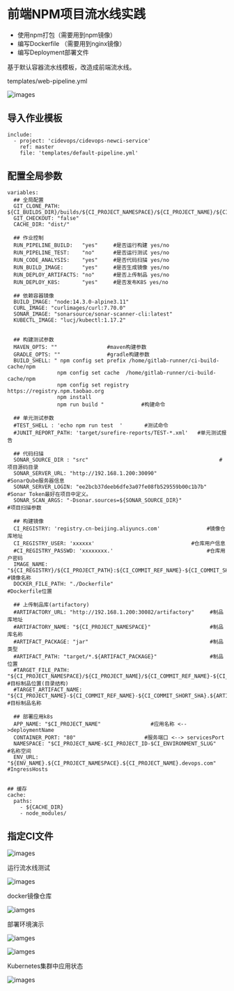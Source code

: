# 前端NPM项目流水线实践

* 使用npm打包（需要用到npm镜像）
* 编写Dockerfile （需要用到nginx镜像）
* 编写Deployment部署文件

基于默认容器流水线模板，改造成前端流水线。

templates/web-pipeline.yml

![images](../../../.gitbook/assets/01.png)

## 导入作业模板

```text
include:
  - project: 'cidevops/cidevops-newci-service'
    ref: master
    file: 'templates/default-pipeline.yml'
```

## 配置全局参数

```text
variables:
  ## 全局配置
  GIT_CLONE_PATH: ${CI_BUILDS_DIR}/builds/${CI_PROJECT_NAMESPACE}/${CI_PROJECT_NAME}/${CI_PIPELINE_ID}    
  GIT_CHECKOUT: "false"
  CACHE_DIR: "dist/"

  ## 作业控制
  RUN_PIPELINE_BUILD:   "yes"     #是否运行构建 yes/no 
  RUN_PIPELINE_TEST:    "no"      #是否运行测试 yes/no 
  RUN_CODE_ANALYSIS:    "yes"     #是否代码扫描 yes/no 
  RUN_BUILD_IMAGE:      "yes"     #是否生成镜像 yes/no
  RUN_DEPLOY_ARTIFACTS: "no"      #是否上传制品 yes/no
  RUN_DEPLOY_K8S:       "yes"     #是否发布K8S yes/no

  ## 依赖容器镜像
  BUILD_IMAGE: "node:14.3.0-alpine3.11"
  CURL_IMAGE: "curlimages/curl:7.70.0"
  SONAR_IMAGE: "sonarsource/sonar-scanner-cli:latest"
  KUBECTL_IMAGE: "lucj/kubectl:1.17.2"


  ## 构建测试参数
  MAVEN_OPTS: ""                #maven构建参数 
  GRADLE_OPTS: ""               #gradle构建参数
  BUILD_SHELL: " npm config set prefix /home/gitlab-runner/ci-build-cache/npm
                npm config set cache  /home/gitlab-runner/ci-build-cache/npm
                npm config set registry https://registry.npm.taobao.org
                npm install  
                npm run build "            #构建命令

  ## 单元测试参数
  #TEST_SHELL : 'echo npm run test  '       #测试命令
  #JUNIT_REPORT_PATH: 'target/surefire-reports/TEST-*.xml'   #单元测试报告

  ## 代码扫描
  SONAR_SOURCE_DIR : "src"                                          #项目源码目录
  SONAR_SERVER_URL: "http://192.168.1.200:30090"                    #SonarQube服务器信息
  SONAR_SERVER_LOGIN: "ee2bcb37deeb6dfe3a07fe08fb529559b00c1b7b"    #Sonar Token最好在项目中定义。
  SONAR_SCAN_ARGS: "-Dsonar.sources=${SONAR_SOURCE_DIR}"                                               #项目扫描参数

  ## 构建镜像
  CI_REGISTRY: 'registry.cn-beijing.aliyuncs.com'               #镜像仓库地址              
  CI_REGISTRY_USER: 'xxxxxx'                               #仓库用户信息
  #CI_REGISTRY_PASSWD: 'xxxxxxxx.'                              #仓库用户密码
  IMAGE_NAME: "${CI_REGISTRY}/${CI_PROJECT_PATH}:${CI_COMMIT_REF_NAME}-${CI_COMMIT_SHORT_SHA}"     #镜像名称
  DOCKER_FILE_PATH: "./Dockerfile"                              #Dockerfile位置

  ## 上传制品库(artifactory)
  #ARTIFACTORY_URL: "http://192.168.1.200:30082/artifactory"     #制品库地址
  #ARTIFACTORY_NAME: "${CI_PROJECT_NAMESPACE}"                   #制品库名称
  #ARTIFACT_PACKAGE: "jar"                                       #制品类型
  #ARTIFACT_PATH: "target/*.${ARTIFACT_PACKAGE}"                 #制品位置
  #TARGET_FILE_PATH: "${CI_PROJECT_NAMESPACE}/${CI_PROJECT_NAME}/${CI_COMMIT_REF_NAME}-${CI_COMMIT_SHORT_SHA}"   #目标制品位置(目录结构)
  #TARGET_ARTIFACT_NAME: "${CI_PROJECT_NAME}-${CI_COMMIT_REF_NAME}-${CI_COMMIT_SHORT_SHA}.${ARTIFACT_PACKAGE}"   #目标制品名称

  ## 部署应用k8s
  APP_NAME: "$CI_PROJECT_NAME"                #应用名称 <-->deploymentName
  CONTAINER_PORT: "80"                      #服务端口 <--> servicesPort
  NAMESPACE: "$CI_PROJECT_NAME-$CI_PROJECT_ID-$CI_ENVIRONMENT_SLUG"             #名称空间
  ENV_URL: "${ENV_NAME}.${CI_PROJECT_NAMESPACE}.${CI_PROJECT_NAME}.devops.com"  #IngressHosts


## 缓存
cache:
  paths:
    - ${CACHE_DIR}
    - node_modules/
```

## 指定CI文件

![images](../../../.gitbook/assets/10.png)

运行流水线测试

![images](../../../.gitbook/assets/11.png)

docker镜像仓库

![iamges](../../../.gitbook/assets/12.png)

部署环境演示

![iamges](../../../.gitbook/assets/14.png)

![iamges](../../../.gitbook/assets/15%20%281%29.png)

Kubernetes集群中应用状态

![images](../../../.gitbook/assets/13.png)

